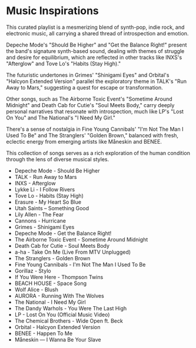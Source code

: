 # Music Inspirations

This curated playlist is a mesmerizing blend of synth-pop, indie rock, and electronic music, all carrying a shared thread of introspection and emotion. 

Depeche Mode's "Should Be Higher" and "Get the Balance Right!" present the band's signature synth-based sound, dealing with themes of struggle and desire for equilibrium, which are reflected in other tracks like INXS's "Afterglow" and Tove Lo's "Habits (Stay High)." 

The futuristic undertones in Grimes' "Shinigami Eyes" and Orbital's "Halcyon Extended Version" parallel the exploratory theme in TALK's "Run Away to Mars," suggesting a quest for escape or transformation. 

Other songs, such as The Airborne Toxic Event's "Sometime Around Midnight" and Death Cab for Cutie's "Soul Meets Body," carry deeply personal narratives that resonate with introspection, much like LP's "Lost On You" and The National's "I Need My Girl." 

There's a sense of nostalgia in Fine Young Cannibals' "I'm Not The Man I Used To Be" and The Stranglers' "Golden Brown," balanced with fresh, eclectic energy from emerging artists like Måneskin and BENEE. 

This collection of songs serves as a rich exploration of the human condition through the lens of diverse musical styles.

* Depeche Mode - Should Be Higher 
* TALK - Run Away to Mars
* INXS - Afterglow
* Lykke Li - I Follow Rivers
* Tove Lo - Habits (Stay High)
* Erasure - My Heart So Blue
* Utah Saints – Something Good
* Lily Allen - The Fear
* Cannons - Hurricane
* Grimes - Shinigami Eyes
* Depeche Mode - Get the Balance Right!
* The Airborne Toxic Event - Sometime Around Midnight
* Death Cab for Cutie - Soul Meets Body
* a-ha - Take On Me (Live From MTV Unplugged)
* The Stranglers - Golden Brown
* Fine Young Cannibals - I'm Not The Man I Used To Be
* Gorillaz - Stylo
* If You Were Here - Thompson Twins
* BEACH HOUSE - Space Song
* Wolf Alice - Blush
* AURORA - Running With The Wolves
* The National - I Need My Girl
* The Dandy Warhols - You Were The Last High
* LP - Lost On You (Official Music Video)
* The Chemical Brothers - Wide Open ft. Beck
* Orbital - Halcyon Extended Version
* BENEE - Happen To Me
* Måneskin — I Wanna Be Your Slave
